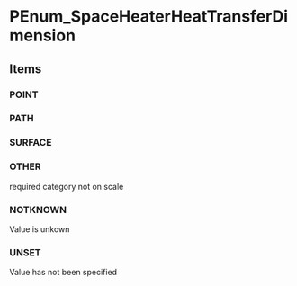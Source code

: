# PEnum_SpaceHeaterHeatTransferDimension

## Items

### POINT


### PATH


### SURFACE


### OTHER
required category not on scale

### NOTKNOWN
Value is unkown

### UNSET
Value has not been specified
